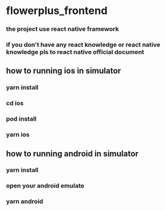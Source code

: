 # flowerplus_frontend
### the project use react native framework
### if you don't have any react knowledge or react native knowledge pls to react native official document

## how to running ios in simulator
### yarn install 
### cd ios 
### pod install
### yarn ios

## how to running android in simulator 
### yarn install 
### open your android emulate
### yarn android 

